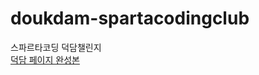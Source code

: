 # doukdam-spartacodingclub
스파르타코딩 덕담챌린지 </br>
<a href="https://deokdam.spartacodingclub.kr/Zutno1muUnyu/index.html">덕담 페이지 완성본</a>
<!-- https://deokdam.spartacodingclub.kr/Zutno1muUnyu/index.html -->
